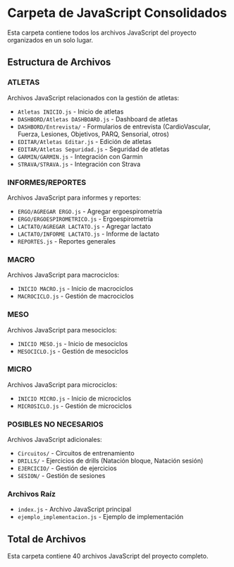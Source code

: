 # Carpeta de JavaScript Consolidados

Esta carpeta contiene todos los archivos JavaScript del proyecto organizados en un solo lugar.

## Estructura de Archivos

### ATLETAS
Archivos JavaScript relacionados con la gestión de atletas:
- `Atletas INICIO.js` - Inicio de atletas
- `DASHBORD/Atletas DASHBOARD.js` - Dashboard de atletas
- `DASHBORD/Entrevista/` - Formularios de entrevista (CardioVascular, Fuerza, Lesiones, Objetivos, PARQ, Sensorial, otros)
- `EDITAR/Atletas Editar.js` - Edición de atletas
- `EDITAR/Atletas Seguridad.js` - Seguridad de atletas
- `GARMIN/GARMIN.js` - Integración con Garmin
- `STRAVA/STRAVA.js` - Integración con Strava

### INFORMES/REPORTES
Archivos JavaScript para informes y reportes:
- `ERGO/AGREGAR ERGO.js` - Agregar ergoespirometría
- `ERGO/ERGOESPIROMETRICO.js` - Ergoespirometría
- `LACTATO/AGREGAR LACTATO.js` - Agregar lactato
- `LACTATO/INFORME LACTATO.js` - Informe de lactato
- `REPORTES.js` - Reportes generales

### MACRO
Archivos JavaScript para macrociclos:
- `INICIO MACRO.js` - Inicio de macrociclos
- `MACROCICLO.js` - Gestión de macrociclos

### MESO
Archivos JavaScript para mesociclos:
- `INICIO MESO.js` - Inicio de mesociclos
- `MESOCICLO.js` - Gestión de mesociclos

### MICRO
Archivos JavaScript para microciclos:
- `INICIO MICRO.js` - Inicio de microciclos
- `MICROSICLO.js` - Gestión de microciclos

### POSIBLES NO NECESARIOS
Archivos JavaScript adicionales:
- `Circuitos/` - Circuitos de entrenamiento
- `DRILLS/` - Ejercicios de drills (Natación bloque, Natación sesión)
- `EJERCICIO/` - Gestión de ejercicios
- `SESION/` - Gestión de sesiones

### Archivos Raíz
- `index.js` - Archivo JavaScript principal
- `ejemplo_implementacion.js` - Ejemplo de implementación

## Total de Archivos
Esta carpeta contiene 40 archivos JavaScript del proyecto completo.
